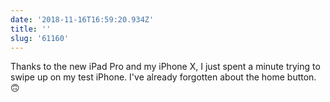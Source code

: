 ```yaml
---
date: '2018-11-16T16:59:20.934Z'
title: ''
slug: '61160'
---
```

Thanks to the new iPad Pro and my iPhone X, I just spent a minute trying to swipe up on my test iPhone. I&#39;ve already forgotten about the home button. 🙃
